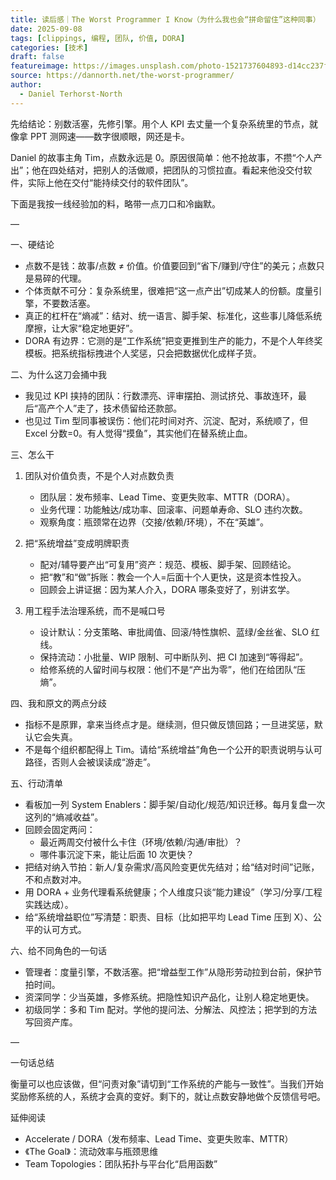 ```yaml
---
title: 读后感｜The Worst Programmer I Know（为什么我也会“拼命留住”这种同事）
date: 2025-09-08
tags: [clippings, 编程, 团队, 价值, DORA]
categories: [技术]
draft: false
featureimage: https://images.unsplash.com/photo-1521737604893-d14cc237f11d?auto=format&fit=crop&w=1600&q=80
source: https://dannorth.net/the-worst-programmer/
author:
  - Daniel Terhorst-North
---
```


先给结论：别数活塞，先修引擎。用个人 KPI 去丈量一个复杂系统里的节点，就像拿 PPT 测网速——数字很顺眼，网还是卡。

Daniel 的故事主角 Tim，点数永远是 0。原因很简单：他不抢故事，不攒“个人产出”；他在四处结对，把别人的活做顺，把团队的习惯拉直。看起来他没交付软件，实际上他在交付“能持续交付的软件团队”。

下面是我按一线经验加的料，略带一点刀口和冷幽默。

—

一、硬结论

- 点数不是钱：故事/点数 ≠ 价值。价值要回到“省下/赚到/守住”的美元；点数只是易碎的代理。
- 个体贡献不可分：复杂系统里，很难把“这一点产出”切成某人的份额。度量引擎，不要数活塞。
- 真正的杠杆在“熵减”：结对、统一语言、脚手架、标准化，这些事儿降低系统摩擦，让大家“稳定地更好”。
- DORA 有边界：它测的是“工作系统”把变更推到生产的能力，不是个人年终奖模板。把系统指标拽进个人奖惩，只会把数据优化成样子货。

二、为什么这刀会捅中我

- 我见过 KPI 挟持的团队：行数漂亮、评审摆拍、测试挤兑、事故连环，最后“高产个人”走了，技术债留给还款部。
- 也见过 Tim 型同事被误伤：他们花时间对齐、沉淀、配对，系统顺了，但 Excel 分数=0。有人觉得“摸鱼”，其实他们在替系统止血。

三、怎么干

1) 团队对价值负责，不是个人对点数负责
   - 团队层：发布频率、Lead Time、变更失败率、MTTR（DORA）。
   - 业务代理：功能触达/成功率、回滚率、问题单寿命、SLO 违约次数。
   - 观察角度：瓶颈常在边界（交接/依赖/环境），不在“英雄”。

2) 把“系统增益”变成明牌职责
   - 配对/辅导要产出“可复用”资产：规范、模板、脚手架、回顾结论。
   - 把“教”和“做”拆账：教会一个人=后面十个人更快，这是资本性投入。
   - 回顾会上讲证据：因为某人介入，DORA 哪条变好了，别讲玄学。

3) 用工程手法治理系统，而不是喊口号
   - 设计默认：分支策略、审批阈值、回滚/特性旗帜、蓝绿/金丝雀、SLO 红线。
   - 保持流动：小批量、WIP 限制、可中断队列、把 CI 加速到“等得起”。
   - 给修系统的人留时间与权限：他们不是“产出为零”，他们在给团队“压熵”。

四、我和原文的两点分歧

- 指标不是原罪，拿来当终点才是。继续测，但只做反馈回路；一旦进奖惩，默认它会失真。
- 不是每个组织都配得上 Tim。请给“系统增益”角色一个公开的职责说明与认可路径，否则人会被误读成“游走”。

五、行动清单

- 看板加一列 System Enablers：脚手架/自动化/规范/知识迁移。每月复盘一次这列的“熵减收益”。
- 回顾会固定两问：
  - 最近两周交付被什么卡住（环境/依赖/沟通/审批）？
  - 哪件事沉淀下来，能让后面 10 次更快？
- 把结对纳入节拍：新人/复杂需求/高风险变更优先结对；给“结对时间”记账，不和点数对冲。
- 用 DORA + 业务代理看系统健康；个人维度只谈“能力建设”（学习/分享/工程实践达成）。
- 给“系统增益职位”写清楚：职责、目标（比如把平均 Lead Time 压到 X）、公平的认可方式。

六、给不同角色的一句话

- 管理者：度量引擎，不数活塞。把“增益型工作”从隐形劳动拉到台前，保护节拍时间。
- 资深同学：少当英雄，多修系统。把隐性知识产品化，让别人稳定地更快。
- 初级同学：多和 Tim 配对。学他的提问法、分解法、风控法；把学到的方法写回资产库。

—

一句话总结

衡量可以也应该做，但“问责对象”请切到“工作系统的产能与一致性”。当我们开始奖励修系统的人，系统才会真的变好。剩下的，就让点数安静地做个反馈信号吧。

延伸阅读

- Accelerate / DORA（发布频率、Lead Time、变更失败率、MTTR）
- 《The Goal》：流动效率与瓶颈思维
- Team Topologies：团队拓扑与平台化“启用函数”
